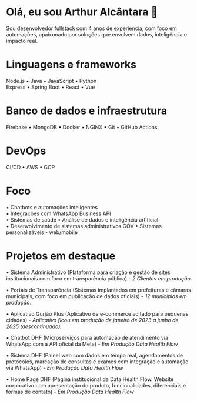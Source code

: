 # Olá, eu sou Arthur Alcântara 👋 

Sou desenvolvedor fullstack com 4 anos de experiencia, com foco em automações, apaixonado por soluções que envolvem dados, inteligência e impacto real.

# Linguagens e frameworks
Node.js • Java • JavaScript • Python  
Express • Spring Boot • React • Vue

# Banco de dados e infraestrutura
Firebase • MongoDB • Docker • NGINX • Git • GitHub Actions

# DevOps  
CI/CD • AWS • GCP

# Foco
• Chatbots e automações inteligentes  
• Integrações com WhatsApp Business API  
• Sistemas de saúde
• Análise de dados e inteligência artificial  
• Desenvolvimento de sistemas administrativos GOV
• Sistemas personalizáveis - web/mobile

# Projetos em destaque
• Sistema Administrativo (Plataforma para criação e gestão de sites institucionais com foco em transparência pública) - *2 Clientes em produção*

• Portais de Transparência (Sistemas implantados em prefeituras e câmaras municipais, com foco em publicação de dados oficiais) - *12 municípios em produção*.

• Aplicativo Gurjão Plus (Aplicativo de e-commerce voltado para pequenas cidades) - *Aplicativo ficou em produção de janeiro de 2023 a junho de 2025 (descontinuado).*

• Chatbot DHF (Microserviços para automação de atendimento via WhatsApp com a API oficial da Meta) - *Em Produção Data Health Flow*

• Sistema DHF (Painel web com dados em tempo real, agendamentos de protocolos, marcação de consultas e exames com integração e automação via WhatsApp) - *Em Produção Data Health Flow*

• Home Page DHF (Página institucional da Data Health Flow. Website corporativo com apresentação do produto, funcionalidades, diferenciais e formas de contato) - *Em Produção Data Health Flow*
